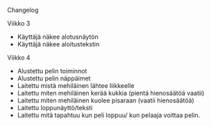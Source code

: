 Changelog

Viikko 3

- Käyttäjä näkee alotusnäytön
- Käyttäjä näkee aloitustekstin

Viikko 4

- Alustettu pelin toiminnot
- Alustettu pelin näppäimet
- Laitettu mistä mehiläinen lähtee liikkeelle
- Laitettu miten mehiläinen kerää kukkia (pientä hienosäätöä vaatii)
- Laitettu miten mehiläinen kuolee pisaraan (vaatii hienosäätöä)
- Laitettu loppunäyttö/teksti
- Laitettu mitä tapahtuu kun peli loppuu/ kun pelaaja voittaa pelin.
